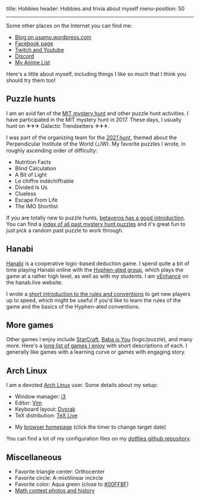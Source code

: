 title: Hobbies
header: Hobbies and trivia about myself
menu-position: 50

---

Some other places on the Internet you can find me:

+ [Blog on usamo.wordpress.com](https://usamo.wordpress.com)
+ [Facebook page](https://facebook.com/evanchenmath/)
+ [Twitch and Youtube](videos.html)
+ [Discord](discord.html)
+ [My Anime List](https://myanimelist.net/animelist/v_Enhance)

Here's a little about myself,
including things I like so much that
I think you should try them too!

## Puzzle hunts

I am an avid fan of the
[MIT mystery hunt](http://web.mit.edu/puzzle/www/huntsbyyear.html)
and other puzzle hunt activities.
I have participated in the MIT mystery hunt in 2017.
These days, I usually hunt on  ✈✈✈ Galactic Trendsetters ✈✈✈.

I was part of the organizing team for the
[2021 hunt](https://www.mit.edu/~puzzle/2021/),
themed about the Perpendicular Institute of the World (&#x27c2;IW).
My favorite puzzles I wrote, in roughly ascending order of difficulty:

* Nutrition Facts
* Blind Calculation
* A Bit of Light
* Le chiffre indéchiffrable
* Divided Is Us
* Clueless
* Escape From Life
* The IMO Shortlist

If you are totally new to puzzle hunts,
[betaveros has a good introduction](https://blog.vero.site/post/puzzlehunts).
You can find a
[index of all past mystery hunt puzzles](https://devjoe.appspot.com/huntindex/)
and it's great fun to just pick a random past puzzle to work through.

## Hanabi

[Hanabi](https://en.wikipedia.org/wiki/Hanabi_\(card_game\))
is a cooperative logic-based deduction game.
I spend quite a bit of time playing Hanabi online with the 
[Hyphen-ated group](https://github.com/Zamiell/hanabi-conventions),
which plays the game at a rather high level,
as well as with my students.
I am [vEnhance](https://hanab.live/scores/vEnhance) on the hanab.live website.

I wrote a
[short introduction to the rules and conventions](https://tinyurl.com/hanabi-evan-intro)
to get new players up to speed,
which might be useful if you'd like to learn the rules of the game
and the basics of the Hyphen-ated conventions.


## More games

Other games I enjoy include
[StarCraft](https://en.wikipedia.org/wiki/StarCraft_II:_Legacy_of_the_Void),
[Baba is You](https://hempuli.itch.io/baba) (logic/puzzle),
and many more.
Here's a [long list of games I enjoy](games.html) with short descriptions of each.
I generally like games with a learning curve or
games with engaging story.


## Arch Linux

I am a devoted [Arch Linux](https://www.archlinux.org/) user.
Some details about my setup:

+ Window manager: [i3](https://i3wm.org/)
+ Editor: [Vim](https://www.vim.org/)
+ Keyboard layout: [Dvorak](https://en.wikipedia.org/wiki/Dvorak_Simplified_Keyboard)
+ TeX distribution: [TeX Live](https://tug.org/texlive/)
* My [browser homepage](static/browser-homepage.html)
	 (click the timer to change target date)

You can find a lot of my configuration files on my
[dotfiles github repository](https://github.com/vEnhance/dotfiles).

## Miscellaneous

+ Favorite triangle center: Orthocenter
+ Favorite circle: A-mixtilinear incircle
+ Favorite color: Aqua green (close to [#00FFBF][aquamarine])
+ [Math contest photos and history](myscores.html)


[aquamarine]: https://en.wikipedia.org/wiki/Aquamarine_(color)
